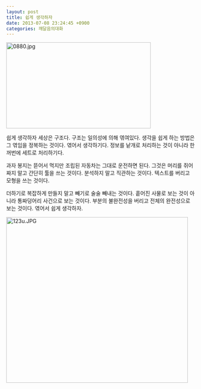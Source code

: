 ```yaml
---
layout: post
title: 쉽게 생각하자
date: 2013-07-08 23:24:45 +0900
categories: 깨달음의대화
---
```

 <img alt="0880.jpg" src="assets/attach/images/198/700/367/0880.jpg" width="385" height="229" />


  


쉽게 생각하자 세상은 구조다. 구조는 일의성에 의해 엮여있다. 생각을 쉽게 하는 방법은 그 엮임을 정복하는 것이다. 엮어서 생각하기다. 정보를 낱개로 처리하는 것이 아니라 한꺼번에 세트로 처리하기다. 


  


과자 봉지는 뜯어서 먹지만 조립된 자동차는 그대로 운전하면 된다. 그것은 머리를 쥐어짜지 말고 간단히 툴을 쓰는 것이다. 분석하지 말고 직관하는 것이다. 텍스트를 버리고 모형을 쓰는 것이다. 


  


더하기로 복잡하게 만들지 말고 빼기로 술술 빼내는 것이다. 흩어진 사물로 보는 것이 아니라 통짜덩어리 사건으로 보는 것이다. 부분의 불완전성을 버리고 전체의 완전성으로 보는 것이다. 엮어서 쉽게 생각하자. 


  




<img alt="123u.JPG" src="assets/attach/images/198/700/367/123u.JPG" width="484" height="441" />

